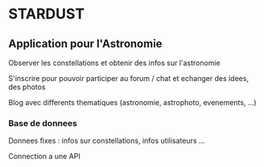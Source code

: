 # STARDUST

## Application pour l'Astronomie

 Observer les constellations et obtenir des infos sur l'astronomie

 S'inscrire pour pouvoir participer au forum / chat et echanger des idees, des photos

 Blog avec differents thematiques (astronomie, astrophoto, evenements, ...)

### Base de donnees

 Donnees fixes : infos sur constellations, infos utilisateurs ...

 Connection a une API


